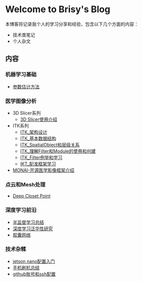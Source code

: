# Welcome to Brisy's Blog

本博客将记录我个人的学习分享和经验，包含以下几个方面的内容：

- 技术类笔记
- 个人杂文

## 内容

### 机器学习基础

- [参数估计方法](./MachineLearning/参数估计方法.md)

### 医学图像分析

- 3D Slicer系列
  - [3D Slicer使用介绍](./ImageProcess/MedicalImageAnalyse/slicer/3dSlicerExtentions.md)
- ITK系列
  - [ITK_架构设计](./ImageProcess/MedicalImageAnalyse/ITK/ITK_软件架构.md)
  - [ITK_基本数据结构](./ImageProcess/MedicalImageAnalyse/ITK/ITK_数据结构.md)
  - [ITK_SpatialObject和层级关系](./ImageProcess/MedicalImageAnalyse/ITK/ITK_SpatialObjects和层级关系.md)
  - [ITK_理解Filter和Module的使用和创建](./ImageProcess/MedicalImageAnalyse/ITK/ITK_理解Filter和Module的使用和创建.md)
  - [ITK_Filter例举和学习](./ImageProcess/MedicalImageAnalyse/ITK/ITK_Filter的例举和学习.md)
  - [IKT_配准框架学习](./ImageProcess/MedicalImageAnalyse/ITK/ITK_配准框架.md)
- [MONAI-开源医学影像框架介绍](./ImageProcess/MedicalImageAnalyse/monai.md)

### 点云和Mesh处理

- [Deep Closet Point](./Geometry/DeepClosetPoint.md)

### 深度学习前沿

- [半监督学习总结](./DeepLearning/SemiSupervisedLearning.md)
- [深度学习泛华性研究]()
- [胶囊网络](./DeepLearning/CapsuleNetwork.md)

### 技术杂糅

- [jetson nano配置入门](./Others/JetsonNano.md)
- [手机刷机总结](./Others/手机刷机相关知识.md)
- [github账号和ssh配置](./Others/git账号和ssh配置.md)

